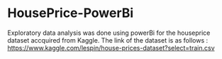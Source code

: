 # HousePrice-PowerBi
Exploratory data analysis was done using powerBi for the houseprice dataset accquired from Kaggle. The link of the dataset is as follows : https://www.kaggle.com/lespin/house-prices-dataset?select=train.csv
